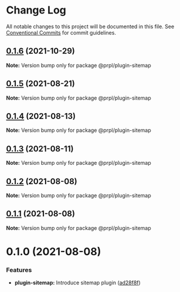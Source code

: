 # Change Log

All notable changes to this project will be documented in this file.
See [Conventional Commits](https://conventionalcommits.org) for commit guidelines.

## [0.1.6](https://github.com/tyhopp/prpl/compare/@prpl/plugin-sitemap@0.1.5...@prpl/plugin-sitemap@0.1.6) (2021-10-29)

**Note:** Version bump only for package @prpl/plugin-sitemap





## [0.1.5](https://github.com/tyhopp/prpl/compare/@prpl/plugin-sitemap@0.1.4...@prpl/plugin-sitemap@0.1.5) (2021-08-21)

**Note:** Version bump only for package @prpl/plugin-sitemap





## [0.1.4](https://github.com/tyhopp/prpl/compare/@prpl/plugin-sitemap@0.1.3...@prpl/plugin-sitemap@0.1.4) (2021-08-13)

**Note:** Version bump only for package @prpl/plugin-sitemap





## [0.1.3](https://github.com/tyhopp/prpl/compare/@prpl/plugin-sitemap@0.1.2...@prpl/plugin-sitemap@0.1.3) (2021-08-11)

**Note:** Version bump only for package @prpl/plugin-sitemap





## [0.1.2](https://github.com/tyhopp/prpl/compare/@prpl/plugin-sitemap@0.1.1...@prpl/plugin-sitemap@0.1.2) (2021-08-08)

**Note:** Version bump only for package @prpl/plugin-sitemap





## [0.1.1](https://github.com/tyhopp/prpl/compare/@prpl/plugin-sitemap@0.1.0...@prpl/plugin-sitemap@0.1.1) (2021-08-08)

**Note:** Version bump only for package @prpl/plugin-sitemap





# 0.1.0 (2021-08-08)


### Features

* **plugin-sitemap:** Introduce sitemap plugin ([ad28f8f](https://github.com/tyhopp/prpl/commit/ad28f8fa2ad7882fd328a41fcc2757b70599a565))

